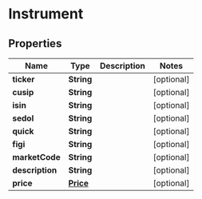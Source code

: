 # Instrument

## Properties
Name | Type | Description | Notes
------------ | ------------- | ------------- | -------------
**ticker** | **String** |  |  [optional]
**cusip** | **String** |  |  [optional]
**isin** | **String** |  |  [optional]
**sedol** | **String** |  |  [optional]
**quick** | **String** |  |  [optional]
**figi** | **String** |  |  [optional]
**marketCode** | **String** |  |  [optional]
**description** | **String** |  |  [optional]
**price** | [**Price**](Price.md) |  |  [optional]
